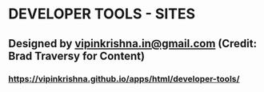# DEVELOPER TOOLS - SITES

## Designed by vipinkrishna.in@gmail.com (Credit: Brad Traversy for Content)

### https://vipinkrishna.github.io/apps/html/developer-tools/